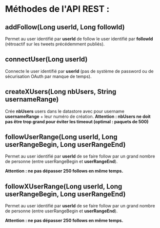 # Méthodes de l'API REST :

## addFollow(Long userId, Long followId)
Permet au user identifié par **userId** de follow le user identifié par **followId** (rétroactif sur les tweets précédemment publiés).

## connectUser(Long userId)
Connecte le user identifié par **userId** (pas de système de password ou de sécurisation OAuth par manque de temps).

## createXUsers(Long nbUsers, String usernameRange)
Crée **nbUsers** users dans le datastore avec pour username **usernameRange** + leur numéro de création. 
**Attention : nbUsers ne doit pas être trop grand pour éviter les timeout (optimal : paquets de 500)**

## followUserRange(Long userId, Long userRangeBegin, Long userRangeEnd)
Permet au user identifié par **userId** de se faire follow par un grand nombre de personne (entre userRangeBegin et **userRangeEnd**).

**Attention : ne pas dépasser 250 follows en même temps.**

## followXUserRange(Long userId, Long userRangeBegin, Long userRangeEnd)
Permet au user identifié par **userId** de se faire follow par un grand nombre de personne (entre userRangeBegin et **userRangeEnd**).

**Attention : ne pas dépasser 250 follows en même temps.**

##

